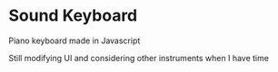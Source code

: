 # Sound Keyboard
Piano keyboard made in Javascript

Still modifying UI and considering other instruments when I have time
